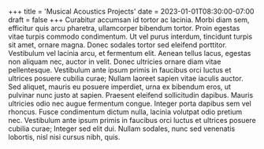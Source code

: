 +++
title = 'Musical Acoustics Projects'
date = 2023-01-01T08:30:00-07:00
draft = false
+++
Curabitur accumsan id tortor ac lacinia. Morbi diam sem, efficitur quis arcu pharetra, ullamcorper bibendum tortor.
Proin egestas vitae turpis commodo condimentum. Ut vel purus interdum, tincidunt turpis sit amet, ornare magna. Donec
sodales tortor sed eleifend porttitor. Vestibulum vel lacinia arcu, et fermentum elit. Aenean tellus lacus, egestas
non aliquam nec, auctor in velit. Donec ultricies ornare diam vitae pellentesque. Vestibulum ante ipsum primis in
faucibus orci luctus et ultrices posuere cubilia curae; Nullam laoreet sapien vitae iaculis auctor. Sed aliquet,
mauris eu posuere imperdiet, urna ex bibendum eros, ut pulvinar nunc justo at sapien. Praesent eleifend sollicitudin
dapibus. Mauris ultricies odio nec augue fermentum congue. Integer porta dapibus sem vel rhoncus. Fusce condimentum
dictum nulla, lacinia volutpat odio pretium nec. Vestibulum ante ipsum primis in faucibus orci luctus et ultrices
posuere cubilia curae; Integer sed elit dui. Nullam sodales, nunc sed venenatis lobortis, nisl nisi cursus nibh, quis.
